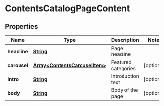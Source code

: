 
# ContentsCatalogPageContent

## Properties
Name | Type | Description | Notes
------------ | ------------- | ------------- | -------------
**headline** | [**String**](String.md) | Page headline | 
**carousel** | [**Array&lt;ContentsCarouselItem&gt;**](ContentsCarouselItem.md) | Featured categories |  [optional]
**intro** | [**String**](String.md) | Introduction text |  [optional]
**body** | [**String**](String.md) | Body of the page |  [optional]



